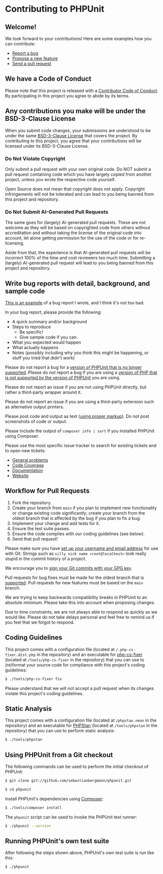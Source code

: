# Contributing to PHPUnit

## Welcome!

We look forward to your contributions! Here are some examples how you can contribute:

* [Report a bug](https://github.com/sebastianbergmann/phpunit/issues/new?labels=type/bug&template=BUG.md)
* [Propose a new feature](https://github.com/sebastianbergmann/phpunit/issues/new?labels=type/enhancement&template=FEATURE_REQUEST.md)
* [Send a pull request](https://github.com/sebastianbergmann/phpunit/pulls)


## We have a Code of Conduct

Please note that this project is released with a [Contributor Code of Conduct](CODE_OF_CONDUCT.md). By participating in this project you agree to abide by its terms.


## Any contributions you make will be under the BSD-3-Clause License

When you submit code changes, your submissions are understood to be under the same [BSD-3-Clause License](https://github.com/sebastianbergmann/phpunit/blob/main/LICENSE) that covers the project. By contributing to this project, you agree that your contributions will be licensed under its BSD-3-Clause License.

### Do Not Violate Copyright

Only submit a pull request with your own original code. Do NOT submit a pull request containing code which you have largely copied from
another project, unless you wrote the respective code yourself.

Open Source does not mean that copyright does not apply. Copyright infringements will not be tolerated and can lead to you being banned from this project and repository.

### Do Not Submit AI-Generated Pull Requests

The same goes for (largely) AI-generated pull requests. These are not welcome as they will be based on copyrighted code from others
without accreditation and without taking the license of the original code into account, let alone getting permission
for the use of the code or for re-licensing.

Aside from that, the experience is that AI-generated pull requests will be incorrect 100% of the time and cost reviewers too much time.
Submitting a (largely) AI-generated pull request will lead to you being banned from this project and repository.

## Write bug reports with detail, background, and sample code

[This is an example](https://github.com/sebastianbergmann/phpunit/issues/4376) of a bug report I wrote, and I think it's not too bad.

In your bug report, please provide the following:

* A quick summary and/or background
* Steps to reproduce
  * Be specific!
  * Give sample code if you can.
* What you expected would happen
* What actually happens
* Notes (possibly including why you think this might be happening, or stuff you tried that didn't work)

Please do not report a bug for a [version of PHPUnit that is no longer supported](https://phpunit.de/supported-versions.html). Please do not report a bug if you are using a [version of PHP that is not supported by the version of PHPUnit](https://phpunit.de/supported-versions.html) you are using.

Please do not report an issue if you are not using PHPUnit directly, but rather a third-party wrapper around it.

Please do not report an issue if you are using a third-party extension such as alternative output printers.

Please post code and output as text ([using proper markup](https://guides.github.com/features/mastering-markdown/)). Do not post screenshots of code or output.

Please include the output of `composer info | sort` if you installed PHPUnit using Composer.

Please use the most specific issue tracker to search for existing tickets and to open new tickets:

* [General problems](https://github.com/sebastianbergmann/phpunit/issues)
* [Code Coverage](https://github.com/sebastianbergmann/php-code-coverage/issues)
* [Documentation](https://github.com/sebastianbergmann/phpunit-documentation-english/issues)
* [Website](https://github.com/sebastianbergmann/phpunit-website/issues)


## Workflow for Pull Requests

1. Fork the repository.
2. Create your branch from `main` if you plan to implement new functionality or change existing code significantly; create your branch from the oldest branch that is affected by the bug if you plan to fix a bug.
3. Implement your change and add tests for it.
4. Ensure the test suite passes.
5. Ensure the code complies with our coding guidelines (see below).
6. Send that pull request!

Please make sure you have [set up your username and email address](https://git-scm.com/book/en/v2/Getting-Started-First-Time-Git-Setup) for use with Git. Strings such as `silly nick name <root@localhost>` look really stupid in the commit history of a project.

We encourage you to [sign your Git commits with your GPG key](https://docs.github.com/en/github/authenticating-to-github/signing-commits).

Pull requests for bug fixes must be made for the oldest branch that is [supported](https://phpunit.de/supported-versions.html). Pull requests for new features must be based on the `main` branch.

We are trying to keep backwards compatibility breaks in PHPUnit to an absolute minimum. Please take this into account when proposing changes.

Due to time constraints, we are not always able to respond as quickly as we would like. Please do not take delays personal and feel free to remind us if you feel that we forgot to respond.


## Coding Guidelines

This project comes with a configuration file (located at `/.php-cs-fixer.dist.php` in the repository) and an executable for [php-cs-fixer](https://github.com/FriendsOfPHP/PHP-CS-Fixer) (located at `/tools/php-cs-fixer` in the repository) that you can use to (re)format your source code for compliance with this project's coding guidelines:

```bash
$ ./tools/php-cs-fixer fix
```

Please understand that we will not accept a pull request when its changes violate this project's coding guidelines.

## Static Analysis

This project comes with a configuration file (located at `/phpstan.neon` in the repository) and an executable for [PHPStan](https://phpstan.org/) (located at `/tools/phpstan` in the repository) that you can use to perform static analysis:

```bash
$ ./tools/phpstan
```

## Using PHPUnit from a Git checkout

The following commands can be used to perform the initial checkout of PHPUnit:

```bash
$ git clone git://github.com/sebastianbergmann/phpunit.git

$ cd phpunit
```

Install PHPUnit's dependencies using [Composer](https://getcomposer.org/):

```bash
$ ./tools/composer install
```

The `phpunit` script can be used to invoke the PHPUnit test runner:

```bash
$ ./phpunit --version
```


## Running PHPUnit's own test suite

After following the steps shown above, PHPUnit's own test suite is run like this:

```bash
$ ./phpunit
```
